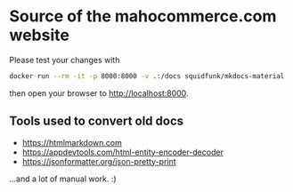 # Source of the mahocommerce.com website

Please test your changes with

```bash
docker run --rm -it -p 8000:8000 -v .:/docs squidfunk/mkdocs-material
```

then open your browser to [http://localhost:8000](http://localhost:8000).

## Tools used to convert old docs

- https://htmlmarkdown.com
- https://appdevtools.com/html-entity-encoder-decoder
- https://jsonformatter.org/json-pretty-print

...and a lot of manual work. :)